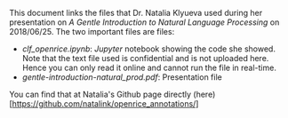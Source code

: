 This document links the files that Dr. Natalia Klyueva used during her presentation on _A Gentle Introduction to Natural Language Processing_ on 2018/06/25. The two important files are files:

* _clf\_openrice.ipynb_: _Jupyter_ notebook showing the code she showed. Note that the text file used is confidential and is not uploaded here. Hence you can only read it online and cannot run the file in real-time.
* _gentle-introduction-natural\_prod.pdf_: Presentation file

You can find that at Natalia's Github page directly (here)[https://github.com/natalink/openrice_annotations/]
